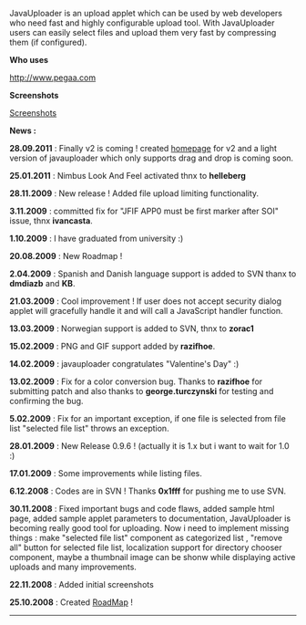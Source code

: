 JavaUploader is an upload applet which can be used by web developers who need fast and highly configurable upload tool.
With JavaUploader users can easily select files and upload them very fast by compressing them (if configured).

**Who uses**

http://www.pegaa.com

**Screenshots**

[Screenshots](Screenshots.md)

**News :**

**28.09.2011** : Finally v2 is coming ! created [homepage](DocumentationV2.md) for v2 and a light version of javauploader which only supports drag and drop is coming soon.

**25.01.2011** : Nimbus Look And Feel activated thnx to **helleberg**

**28.11.2009** : New release ! Added file upload limiting functionality.

**3.11.2009** : committed fix for "JFIF APP0 must be first marker after SOI" issue, thnx **ivancasta**.

**1.10.2009** : I have graduated from university :)

**20.08.2009** : New Roadmap !

**2.04.2009** : Spanish and Danish language support is added to SVN thanx to **dmdiazb** and **KB**.

**21.03.2009** : Cool improvement ! If user does not accept security dialog applet will gracefully handle it and will call a JavaScript handler function.

**13.03.2009** : Norwegian support is added to SVN, thnx to **zorac1**

**15.02.2009** : PNG and GIF support added by **razifhoe**.

**14.02.2009** : javauploader congratulates "Valentine's Day" :)

**13.02.2009** : Fix for a color conversion bug. Thanks to **razifhoe** for submitting patch and also thanks to **george.turczynski** for testing and confirming the bug.

**5.02.2009** : Fix for an important exception, if one file is selected from file list "selected file list" throws an exception.

**28.01.2009** : New Release 0.9.6 ! (actually it is 1.x but i want to wait for 1.0 :)

**17.01.2009** : Some improvements while listing files.

**6.12.2008** : Codes are in SVN ! Thanks **0x1fff** for pushing me to use SVN.

**30.11.2008** : Fixed important bugs and code flaws, added sample html page, added sample applet parameters to documentation, JavaUploader is becoming really good tool for uploading. Now i need to implement missing things : make "selected file list" component as categorized list , "remove all" button for selected file list, localization support for directory chooser component, maybe a thumbnail image can be shonw while displaying active uploads and many improvements.

**22.11.2008** : Added initial screenshots

**25.10.2008** : Created [RoadMap](RoadMap.md) !


---



